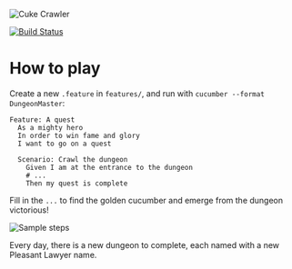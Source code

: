 ![Cuke Crawler](https://github.com/fauxparse/cuke-crawler/blob/master/cuke.png)

[![Build Status](https://travis-ci.org/cuke-crawlerers/cuke-crawler.svg?branch=master)](https://travis-ci.org/cuke-crawlerers/cuke-crawler)

# How to play

Create a new `.feature` in `features/`, and run with `cucumber --format DungeonMaster`:

```
Feature: A quest
  As a mighty hero
  In order to win fame and glory
  I want to go on a quest

  Scenario: Crawl the dungeon
    Given I am at the entrance to the dungeon
    # ...
    Then my quest is complete
```

Fill in the `...` to find the golden cucumber and emerge from the dungeon victorious!

![Sample steps](https://github.com/fauxparse/cuke-crawler/blob/master/sample.png)

Every day, there is a new dungeon to complete, each named with a new Pleasant Lawyer name.
